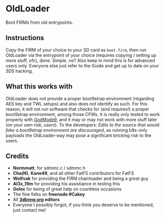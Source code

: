 # OldLoader
Boot FIRMs from old entrypoints.

## Instructions
Copy the FIRM of your choice to your SD card as `boot.firm`, then run OldLoader via the entrypoint of your choice (requires copying / setting up more stuff, ofc), done. Simple, no? Also keep in mind this is for advanced users only. Everyone else just refer to the Guide and get up to date on your 3DS hacking.

## What this works with
OldLoader does not provide a proper boot9strap environment (regarding AES key and TWL setups) and also does not identify as such. For this reason, it will not run software that checks for (and requires!) a proper boot9strap environment, among those CFWs. It is really only tested to work properly with [GodMode9](https://github.com/d0k3/GodMode9), and it may or may not work with more stuff later (_on your own risk, users_). To the developers: _Edits to the source that would fake a boot9strap environment are discouraged_, as running b9s-only payloads the OldLoader-way may pose a significant bricking risk to the users.

## Credits
* **Normmatt**, for sdmmc.c / sdmmc.h
* **Cha(N)**, **Kane49**, and all other FatFS contributors for FatFS
* **Wolfvak** for providing the FIRM chainloader and being a great guy
* **Al3x_19m** for providing his assistiance in testing this
* **Gelex** for being of great help on countless occasions
* The fine folks on **freenode #Cakey**
* All **[3dbrew.org](https://www.3dbrew.org/wiki/Main_Page) editors**
* Everyone I possibly forgot, if you think you deserve to be mentioned, just contact me!
